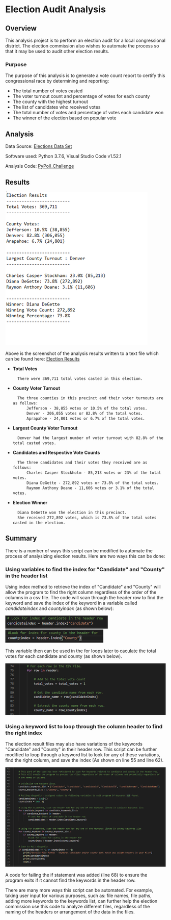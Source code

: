 # Election Audit Analysis

## Overview 
This analysis project is to perform an election audit for a local congressional district. The election commission also wishes to automate the process so that it may be used to audit other election results. 

### Purpose 
The purpose of this analysis is to generate a vote count report to certify this congressional race by determining and reporting:

* The total number of votes casted
* The voter turnout count and percentage of votes for each county
* The county with the highest turnout
* The list of candidates who received votes
* The total number of votes and percentage of votes each candidate won
* The winner of the election based on popular vote

## Analysis 

Data Source: [Elections Data Set](Resources/election_results.csv)

Software used: Python 3.7.6, Visual Studio Code v1.52.1

Analysis Code: [PyPoll_Challenge](PyPoll_Challenge.py)

## Results

![Election Results As Printed on the Text File](Images/TextFileOutput.PNG)

Above is the screenshot of the analysis results written to a text file which can be found here: [Election Results](Analysis/election_results.txt)


* **Total Votes**
        
        There were 369,711 total votes casted in this election.

* **County Voter Turnout**

        The three counties in this precinct and their voter turnouts are as follows:
            Jefferson - 38,855 votes or 10.5% of the total votes.
            Denver - 206,055 votes or 82.8% of the total votes.
            Aprapahoe - 24,801 votes or 6.7% of the total votes.

* **Largest County Voter Turnout**

        Denver had the largest number of voter turnout with 82.8% of the total casted votes. 

* **Candidates and Respective Vote Counts**

        The three candidates and their votes they received are as follows:
            Charles Casper Stockholm - 85,213 votes or 23% of the total votes.
            Diana DeGette - 272,892 votes or 73.8% of the total votes.
            Raymon Anthony Doane - 11,606 votes or 3.1% of the total votes.

* **Election Winner**

        Diana DeGette won the election in this precinct. 
        She received 272,892 votes, which is 73.8% of the total votes casted in the election. 

## Summary

[//]: # "In a summary statement, provide a business proposal to the election commission on how this script can be used—with some 
modifications—for any election. Give at least two examples of how this script can be modified to be used for other elections"

There is a number of ways this script can be modified to automate the process of analysizing election results. Here are two ways this can be done:

### Using variables to find the index for "Candidate" and "County" in the header list
Using index method to retrieve the index of "Candidate" and "County" will allow the program to find the right column regardless of the order of the columns in a csv file. The code will scan through the header row to find the keyword and save the index of the keyword in a variable called *candidateindex* and *countyindex* (as shown below):

![Refactored Candidate Index](Images/RefactoredCandidateIndex.PNG)
![Refactored County Index](Images/RefactoredCountyIndex.PNG)

This variable then can be used in the for loops later to caculate the total votes for each candidate and county (as shown below).

![Refactored For Loop](Images/RefactoredForLoop.PNG)



### Using a keyword list to loop through the column header to find the right index
The election result files may also have variations of the keywords "Candidate" and "County" in their header row. This script can be further modified to loop through a keyword list to look for any of these variations, find the right column, and save the index (As shown on line 55 and line 62).

![Refactored Code](Images/RefactoredCode.PNG)

A code for failing the if statement was added (line 68) to ensure the program exits if it cannot find the keywords in the header row. 

There are many more ways this script can be automated. For example, taking user input for various purposes, such as: file names, file paths, adding more keywords to the keywords list, can further help the election commission use this code to analyze different files, regardless of the naming of the headers or arrangement of the data in the files.  
